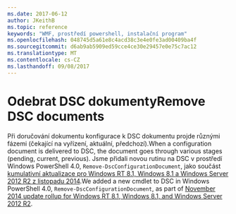 ```yaml
---
ms.date: 2017-06-12
author: JKeithB
ms.topic: reference
keywords: "WMF, prostředí powershell, instalační program"
ms.openlocfilehash: 048745d5a61e8c4acd38c3e4e0fe3ad00409ba4f
ms.sourcegitcommit: d6ab9ab5909ed59cce4ce30e29457e0e75c7ac12
ms.translationtype: MT
ms.contentlocale: cs-CZ
ms.lasthandoff: 09/08/2017
---
```

# <a name="remove-dsc-documents"></a><span data-ttu-id="2c7c3-102">Odebrat DSC dokumenty</span><span class="sxs-lookup"><span data-stu-id="2c7c3-102">Remove DSC documents</span></span>

<span data-ttu-id="2c7c3-103">Při doručování dokumentu konfigurace k DSC dokumentu projde různými fázemi (čekající na vyřízení, aktuální, předchozí).</span><span class="sxs-lookup"><span data-stu-id="2c7c3-103">When a configuration document is delivered to DSC, the document goes through various stages (pending, current, previous).</span></span> <span data-ttu-id="2c7c3-104">Jsme přidali novou rutinu na DSC v prostředí Windows PowerShell 4.0, `Remove-DscConfigurationDocument`, jako součást [kumulativní aktualizace pro Windows RT 8.1, Windows 8.1 a Windows Server 2012 R2 z listopadu 2014](https://support.microsoft.com/kb/3000850).</span><span class="sxs-lookup"><span data-stu-id="2c7c3-104">We added a new cmdlet to DSC in Windows PowerShell 4.0, `Remove-DscConfigurationDocument`, as part of [November 2014 update rollup for Windows RT 8.1, Windows 8.1, and Windows Server 2012 R2](https://support.microsoft.com/kb/3000850).</span></span>
